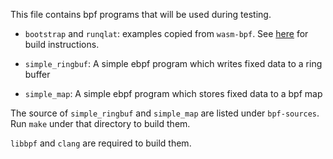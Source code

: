 This file contains bpf programs that will be used during testing.


- `bootstrap` and `runqlat`: examples copied from `wasm-bpf`. See [here](https://github.com/eunomia-bpf/wasm-bpf/tree/main/examples) for build instructions.

- `simple_ringbuf`: A simple ebpf program which writes fixed data to a ring buffer
- `simple_map`: A simple ebpf program which stores fixed data to a bpf map

The source of `simple_ringbuf` and `simple_map` are listed under `bpf-sources`. Run `make` under that directory to build them.

`libbpf` and `clang` are required to build them.
